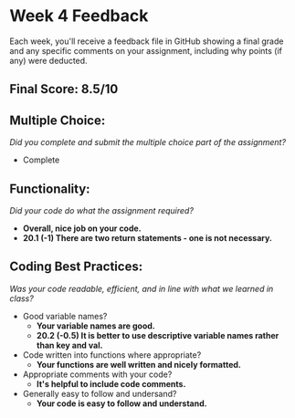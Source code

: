 # Week 4 Feedback
Each week, you'll receive a feedback file in GitHub showing a final grade and any specific comments on your assignment, including why points (if any) were deducted.


## Final Score: 8.5/10

## Multiple Choice:
_Did you complete and submit the multiple choice part of the assignment?_
* Complete

## Functionality: 
_Did your code do what the assignment required?_
* **Overall, nice job on your code.**
* **20.1 (-1) There are two return statements - one is not necessary.**

## Coding Best Practices:
_Was your code readable, efficient, and in line with what we learned in class?_
* Good variable names?
  * **Your variable names are good.**
  * **20.2 (-0.5) It is better to use descriptive variable names rather than key and val.**
* Code written into functions where appropriate?
  * **Your functions are well written and nicely formatted.**
* Appropriate comments with your code?
  * **It's helpful to include code comments.**
* Generally easy to follow and undersand?
  * **Your code is easy to follow and understand.**
